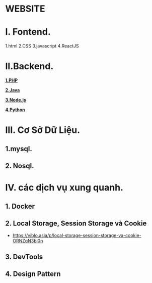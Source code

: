 # WEBSITE

# I. Fontend.
1.html
2.CSS
3.javascript
4.ReactJS
# II.Backend.

**[1.PHP]()**

**[2.Java]()**

**[3.Node.js]()**

**[4.Python]()**

# III. Cơ Sở Dữ Liệu.
## 1.mysql.
## 2. Nosql.

# IV. các dịch vụ xung quanh.
## 1. Docker
## 2. Local Storage, Session Storage và Cookie
- https://viblo.asia/p/local-storage-session-storage-va-cookie-ORNZqN3bl0n
## 3. DevTools
## 4. Design Pattern


